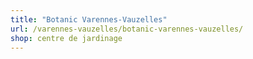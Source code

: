 ```yaml
---
title: "Botanic Varennes-Vauzelles"
url: /varennes-vauzelles/botanic-varennes-vauzelles/
shop: centre de jardinage
---
```

